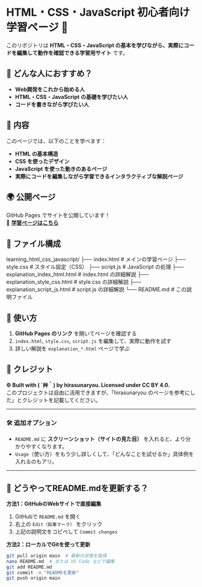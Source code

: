 # HTML・CSS・JavaScript 初心者向け学習ページ 🚀

このリポジトリは **HTML・CSS・JavaScript の基本を学びながら、実際にコードを編集して動作を確認できる学習用サイト** です。

## 🔹 どんな人におすすめ？
- **Web開発をこれから始める人**
- **HTML・CSS・JavaScript の基礎を学びたい人**
- **コードを書きながら学びたい人**

## 📖 内容
このページでは、以下のことを学べます：
- **HTML の基本構造**
- **CSS を使ったデザイン**
- **JavaScript を使った動きのあるページ**
- **実際にコードを編集しながら学習できるインタラクティブな解説ページ**

## 🌍 公開ページ
GitHub Pages でサイトを公開しています！  
📌 **[学習ページはこちら](https://hirasunaryou.github.io/learning_html_css_javascript/)**

## 📂 ファイル構成
learning_html_css_javascript/ 
├── index.html # メインの学習ページ
├── style.css # スタイル設定（CSS）
├── script.js # JavaScript の処理
├── explanation_index_html.html # index.html の詳細解説
├── explanation_style_css.html # style.css の詳細解説
├── explanation_script_js.html # script.js の詳細解説
└── README.md # この説明ファイル


## 🔄 使い方
1. **GitHub Pages のリンク** を開いてページを確認する
2. `index.html`, `style.css`, `script.js` を編集して、実際に動作を試す
3. 詳しい解説を `explanation_*.html` ページで学ぶ

## 📝 クレジット
**© Built with ( ´艸｀) by hirasunaryou. Licensed under CC BY 4.0.**  
このプロジェクトは自由に活用できますが、「hirasunaryou のページを参考にした」とクレジットを記載してください。

---

### **🛠 追加オプション**
- `README.md` に **スクリーンショット（サイトの見た目）** を入れると、より分かりやすくなります。
- `Usage`（使い方）をもう少し詳しくして、「どんなことを試せるか」具体例を入れるのもアリ。

---

## **🚀 どうやってREADME.mdを更新する？**
**方法1：GitHubのWebサイトで直接編集**
1. GitHubで `README.md` を開く
2. 右上の `Edit（鉛筆マーク）` をクリック
3. 上記の説明文をコピペして `Commit changes`

**方法2：ローカルでGitを使って更新**
```bash
git pull origin main  # 最新の状態を取得
nano README.md  # または VS Code などで編集
git add README.md
git commit -m "READMEを更新"
git push origin main
